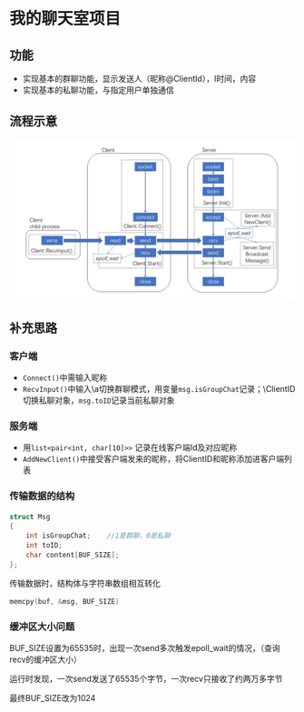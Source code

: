 # 我的聊天室项目

## 功能

- 实现基本的群聊功能，显示发送人（昵称@ClientId），I时间，内容
- 实现基本的私聊功能，与指定用户单独通信

## 流程示意

![聊天室流程示意图](readme.assets/聊天室流程示意图.JPG)

## 补充思路

### 客户端

- ```Connect()```中需输入昵称
- ```RecvInput()```中输入\a切换群聊模式，用变量```msg.isGroupChat```记录；\ClientID切换私聊对象，```msg.toID```记录当前私聊对象

### 服务端

- 用```list<pair<int, char[10]>>``` 记录在线客户端Id及对应昵称
- ```AddNewClient()```中接受客户端发来的昵称，将ClientID和昵称添加进客户端列表

### 传输数据的结构

```C++
struct Msg
{
	int isGroupChat;	//1是群聊，0是私聊
	int toID;
	char content[BUF_SIZE];
};
```

传输数据时，结构体与字符串数组相互转化

```c++
memcpy(buf, &msg, BUF_SIZE)
```



### 缓冲区大小问题

BUF_SIZE设置为65535时，出现一次send多次触发epoll_wait的情况，（查询recv的缓冲区大小）

运行时发现，一次send发送了65535个字节，一次recv只接收了约两万多字节

最终BUF_SIZE改为1024